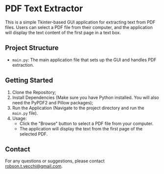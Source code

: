 # PDF Text Extractor

This is a simple Tkinter-based GUI application for extracting text from PDF files. Users can select a PDF file from their computer, and the application will display the text content of the first page in a text box.

## Project Structure

- `main.py`: The main application file that sets up the GUI and handles PDF extraction.

## Getting Started

1. Clone the Repository;
2. Install Dependencies (Make sure you have Python installed. You will also need the PyPDF2 and Pillow packages);
3. Run the Application (Navigate to the project directory and run the `main.py` file).
4. Usage:
   - Click the "Browse" button to select a PDF file from your computer.
   - The application will display the text from the first page of the selected PDF.

## Contact

For any questions or suggestions, please contact [robson.t.vecchi@gmail.com](mailto:robson.t.vecchi@gmail.com).
